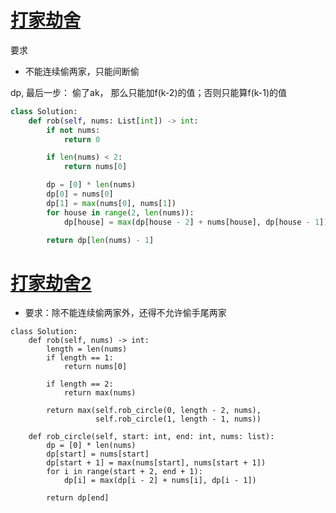 # [打家劫舍](https://leetcode-cn.com/problems/house-robber/)

要求

* 不能连续偷两家，只能间断偷

dp, 最后一步： 偷了ak， 那么只能加f(k-2)的值；否则只能算f(k-1)的值

```python
class Solution:
    def rob(self, nums: List[int]) -> int:
        if not nums:
            return 0

        if len(nums) < 2:
            return nums[0]

        dp = [0] * len(nums)
        dp[0] = nums[0]
        dp[1] = max(nums[0], nums[1])
        for house in range(2, len(nums)):
            dp[house] = max(dp[house - 2] + nums[house], dp[house - 1])

        return dp[len(nums) - 1]
```

# [打家劫舍2]()

* 要求：除不能连续偷两家外，还得不允许偷手尾两家

```pyython
class Solution:
    def rob(self, nums) -> int:
        length = len(nums)
        if length == 1:
            return nums[0]

        if length == 2:
            return max(nums)

        return max(self.rob_circle(0, length - 2, nums),
                   self.rob_circle(1, length - 1, nums))

    def rob_circle(self, start: int, end: int, nums: list):
        dp = [0] * len(nums)
        dp[start] = nums[start]
        dp[start + 1] = max(nums[start], nums[start + 1])
        for i in range(start + 2, end + 1):
            dp[i] = max(dp[i - 2] + nums[i], dp[i - 1])

        return dp[end]
```
